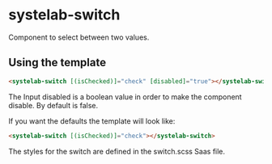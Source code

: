 # systelab-switch

Component to select between two values.

## Using the template

```html
<systelab-switch [(isChecked)]="check" [disabled]="true"></systelab-switch>
```

The Input disabled is a boolean value in order to make the component disable. By default is false.

If you want the defaults the template will look like:

```html
<systelab-switch [(isChecked)]="check"></systelab-switch>
```

The styles for the switch are defined in the switch.scss Saas file.